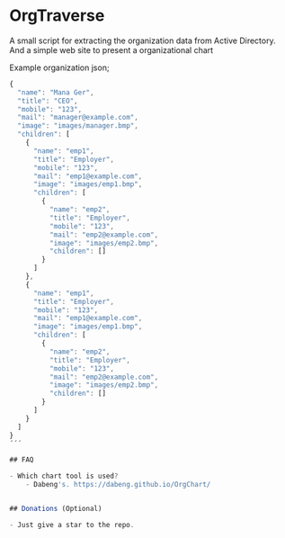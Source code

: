 
# OrgTraverse

A small script for extracting the organization data from Active Directory.
And a simple web site to present a organizational chart 

Example organization json;

```javascript
{
  "name": "Mana Ger",
  "title": "CEO",
  "mobile": "123",
  "mail": "manager@example.com",
  "image": "images/manager.bmp",
  "children": [
    {
      "name": "emp1",
      "title": "Employer",
      "mobile": "123",
      "mail": "emp1@example.com",
      "image": "images/emp1.bmp",
      "children": [
        {
          "name": "emp2",
          "title": "Employer",
          "mobile": "123",
          "mail": "emp2@example.com",
          "image": "images/emp2.bmp",
          "children": []
        }
      ]
    },
    {
      "name": "emp1",
      "title": "Employer",
      "mobile": "123",
      "mail": "emp1@example.com",
      "image": "images/emp1.bmp",
      "children": [
        {
          "name": "emp2",
          "title": "Employer",
          "mobile": "123",
          "mail": "emp2@example.com",
          "image": "images/emp2.bmp",
          "children": []
        }
      ]
    }
  ]
}
´´´

## FAQ

- Which chart tool is used?
    - Dabeng's. https://dabeng.github.io/OrgChart/


## Donations (Optional)

- Just give a star to the repo.
